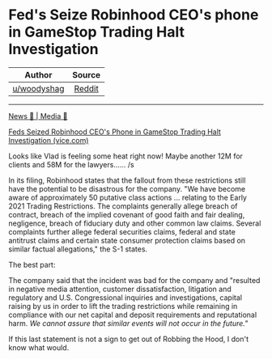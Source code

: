 Fed's Seize Robinhood CEO's phone in GameStop Trading Halt Investigation
========================================================================

| Author       | Source       | 
| :-------------: |:-------------:|
|  [u/woodyshag](https://www.reddit.com/user/woodyshag/) | [Reddit](https://www.reddit.com/r/Superstonk/comments/obsyo1/feds_seize_robinhood_ceos_phone_in_gamestop/) | 

---

[News 📰 | Media 📱](https://www.reddit.com/r/Superstonk/search?q=flair_name%3A%22News%20%F0%9F%93%B0%20%7C%20Media%20%F0%9F%93%B1%22&restrict_sr=1)

[Feds Seized Robinhood CEO's Phone in GameStop Trading Halt Investigation (vice.com)](https://www.vice.com/en/article/wx5p8z/feds-seized-robinhood-ceos-phone-in-gamestop-trading-halt-investigation)

Looks like Vlad is feeling some heat right now! Maybe another 12M for clients and 58M for the lawyers...... /s

In its filing, Robinhood states that the fallout from these restrictions still have the potential to be disastrous for the company. "We have become aware of approximately 50 putative class actions ... relating to the Early 2021 Trading Restrictions. The complaints generally allege breach of contract, breach of the implied covenant of good faith and fair dealing, negligence, breach of fiduciary duty and other common law claims. Several complaints further allege federal securities claims, federal and state antitrust claims and certain state consumer protection claims based on similar factual allegations," the S-1 states.

The best part:

The company said that the incident was bad for the company and "resulted in negative media attention, customer dissatisfaction, litigation and regulatory and U.S. Congressional inquiries and investigations, capital raising by us in order to lift the trading restrictions while remaining in compliance with our net capital and deposit requirements and reputational harm. *We cannot assure that similar events will not occur in the future."*

If this last statement is not a sign to get out of Robbing the Hood, I don't know what would.
